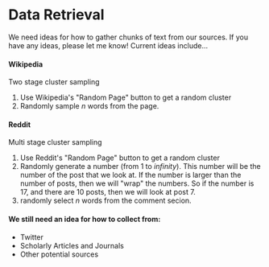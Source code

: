 # Data Retrieval

We need ideas for how to gather chunks of text from our sources. If you have any ideas, please let me know\! Current ideas include...

#### Wikipedia
Two stage cluster sampling
1. Use Wikipedia's "Random Page" button to get a random cluster
2. Randomly sample _n_ words from the page.

#### Reddit
Multi stage cluster sampling
1. Use Reddit's "Random Page" button to get a random cluster
2. Randomly generate a number \(from 1 to _infinity_\). This number will be the number of the post that we look at. If the number is larger than the number of posts, then we will "wrap" the numbers. So if the number is 17, and there are 10 posts, then we will look at post 7.
3. randomly select _n_ words from the comment secion.

#### We still need an idea for how to collect from:
* Twitter
* Scholarly Articles and Journals
* Other potential sources
